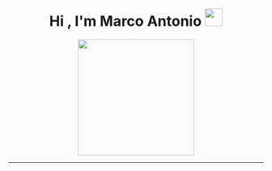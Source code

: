 <h1 align="center"><b>Hi , I'm Marco Antonio </b><img src="https://media.giphy.com/media/hvRJCLFzcasrR4ia7z/giphy.gif" width="35"></h1>
<!--  -->
<p align="center">
  <img src="https://miro.medium.com/max/2048/1*OohqW5DGh9CQS4hLY5FXzA.png" height="230"/>
</p>
<hr>
<!--
**Marco-Angel/Marco-Angel** is a ✨ _special_ ✨ repository because its `README.md` (this file) appears on your GitHub profile.

Here are some ideas to get you started:

- 🔭 I’m currently working on master my body and my mind
- 🌱 I’m currently learning about Github and skills digitals that I can know 
- 👯 I’m looking to improve on give more importance to myself
- 🤔 I’m looking to arise in the live 
- 📫 How to reach me: Marco-Angel
- ⚡ Fun fact: I have a plate on my left arm
-->

<!--
**Marco-Angel/Marco-Angel** is a ✨ _special_ ✨ repository because its `README.md` (this file) appears on your GitHub profile.

Here are some ideas to get you started:

- 🔭 I’m currently working on master my body and my mind
- 🌱 I’m currently learning about Github and skills digitals that I can know 
- 👯 I’m looking to improve on give more importance to myself
- 🤔 I’m looking to arise in the live 
- 📫 How to reach me: Marco-Angel
- ⚡ Fun fact: I have a plate on my left arm
-->
